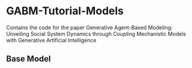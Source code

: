 # GABM-Tutorial-Models
Contains the code for the paper Generative Agent-Based Modeling: Unveiling Social System Dynamics through Coupling Mechanistic Models with Generative Artificial Intelligence

## Base Model
